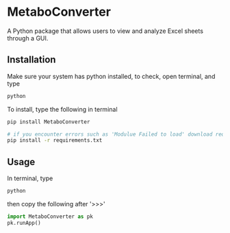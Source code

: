 # MetaboConverter

A Python package that allows users to view and analyze Excel sheets through a GUI.

## Installation
Make sure your system has python installed, to check, open terminal, and type
```bash
python
```
To install, type the following in terminal
```bash
pip install MetaboConverter

# if you encounter errors such as 'Modulue Failed to load' download requirements.txt file to the same path as your terminal and type
pip install -r requirements.txt
```

## Usage
In terminal, type
```bash
python
```
then copy the following after '>>>'
```python
import MetaboConverter as pk
pk.runApp()
